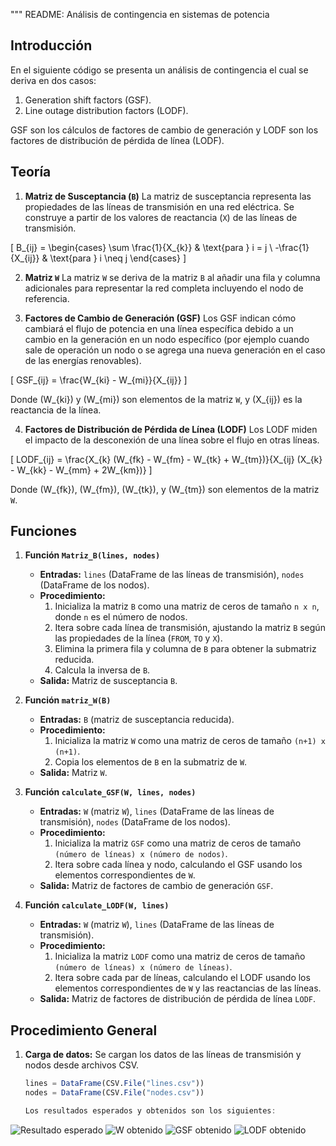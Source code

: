 """
README: Análisis de contingencia en sistemas de potencia

## Introducción
En el siguiente código se presenta un análisis de contingencia el cual se deriva en dos casos:

1. Generation shift factors (GSF).
2. Line outage distribution factors (LODF).



GSF son los cálculos de factores de cambio de generación y LODF son los factores de distribución de pérdida de línea (LODF).

## Teoría

1. **Matriz de Susceptancia (`B`)**
   La matriz de susceptancia representa las propiedades de las líneas de transmisión en una red eléctrica. Se construye a partir de los valores de reactancia (`X`) de las líneas de transmisión.
   

\[
   B_{ij} = \begin{cases}
   \sum \frac{1}{X_{k}} & \text{para } i = j \\
   -\frac{1}{X_{ij}} & \text{para } i \neq j
   \end{cases}
   \]



2. **Matriz `W`**
   La matriz `W` se deriva de la matriz `B` al añadir una fila y columna adicionales para representar la red completa incluyendo el nodo de referencia.

3. **Factores de Cambio de Generación (GSF)**
   Los GSF indican cómo cambiará el flujo de potencia en una línea específica debido a un cambio en la generación en un nodo específico (por ejemplo cuando sale de operación un nodo o se agrega una nueva generación en el caso de las energías renovables).
   

\[
   GSF_{ij} = \frac{W_{ki} - W_{mi}}{X_{ij}}
   \]


   Donde \(W_{ki}\) y \(W_{mi}\) son elementos de la matriz `W`, y \(X_{ij}\) es la reactancia de la línea.

4. **Factores de Distribución de Pérdida de Línea (LODF)**
   Los LODF miden el impacto de la desconexión de una línea sobre el flujo en otras líneas.
   

\[
   LODF_{ij} = \frac{X_{k} (W_{fk} - W_{fm} - W_{tk} + W_{tm})}{X_{ij} (X_{k} - W_{kk} - W_{mm} + 2W_{km})}
   \]


   Donde \(W_{fk}\), \(W_{fm}\), \(W_{tk}\), y \(W_{tm}\) son elementos de la matriz `W`.

## Funciones

1. **Función `Matriz_B(lines, nodes)`**
   - **Entradas:** `lines` (DataFrame de las líneas de transmisión), `nodes` (DataFrame de los nodos).
   - **Procedimiento:** 
     1. Inicializa la matriz `B` como una matriz de ceros de tamaño `n x n`, donde `n` es el número de nodos.
     2. Itera sobre cada línea de transmisión, ajustando la matriz `B` según las propiedades de la línea (`FROM`, `TO` y `X`).
     3. Elimina la primera fila y columna de `B` para obtener la submatriz reducida.
     4. Calcula la inversa de `B`.
   - **Salida:** Matriz de susceptancia `B`.

2. **Función `matriz_W(B)`**
   - **Entradas:** `B` (matriz de susceptancia reducida).
   - **Procedimiento:** 
     1. Inicializa la matriz `W` como una matriz de ceros de tamaño `(n+1) x (n+1)`.
     2. Copia los elementos de `B` en la submatriz de `W`.
   - **Salida:** Matriz `W`.

3. **Función `calculate_GSF(W, lines, nodes)`**
   - **Entradas:** `W` (matriz `W`), `lines` (DataFrame de las líneas de transmisión), `nodes` (DataFrame de los nodos).
   - **Procedimiento:** 
     1. Inicializa la matriz `GSF` como una matriz de ceros de tamaño `(número de líneas) x (número de nodos)`.
     2. Itera sobre cada línea y nodo, calculando el GSF usando los elementos correspondientes de `W`.
   - **Salida:** Matriz de factores de cambio de generación `GSF`.

4. **Función `calculate_LODF(W, lines)`**
   - **Entradas:** `W` (matriz `W`), `lines` (DataFrame de las líneas de transmisión).
   - **Procedimiento:** 
     1. Inicializa la matriz `LODF` como una matriz de ceros de tamaño `(número de líneas) x (número de líneas)`.
     2. Itera sobre cada par de líneas, calculando el LODF usando los elementos correspondientes de `W` y las reactancias de las líneas.
   - **Salida:** Matriz de factores de distribución de pérdida de línea `LODF`.

## Procedimiento General
1. **Carga de datos:** Se cargan los datos de las líneas de transmisión y nodos desde archivos CSV.
   ```julia
   lines = DataFrame(CSV.File("lines.csv"))
   nodes = DataFrame(CSV.File("nodes.csv"))

   Los resultados esperados y obtenidos son los siguientes:

![Resultado esperado](Esperado.png)
![W obtenido](W.png)
![GSF obtenido](GSF.png)
![LODF obtenido](LODF.png)



